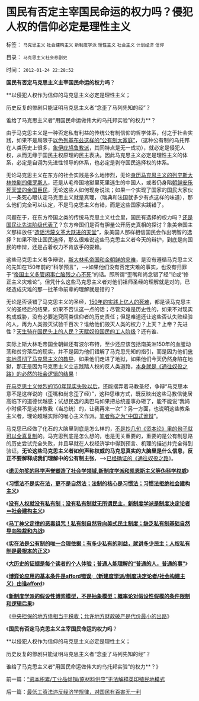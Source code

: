 # 国民有否定主宰国民命运的权力吗？侵犯人权的信仰必定是理性主义

标签： `马克思主义` `社会建构主义` `新制度学派` `理性主义` `社会主义` `计划经济` `信仰` 

目录： `马克思主义社会悲剧史`

时间： `2012-01-24 22:28:52`

**国民有否定马克思主义主宰国民命运的权力吗**？

**以侵犯人权作为信仰的马克思主义必定是理性主义；

历史反复的惨剧只能证明马克思主义者“念歪了马列先知的经”？

谁给了马克思主义者“用国民命运做伟大的乌托邦实验”的权力**？

由于马克思主义是一种否定私有利益的传统公有制信仰的哲学体系，付之于社会实践，如果不是局限于[以色列基布兹这样的“公有制大家庭”](../../../2009/6/25/社会主义生产实践和马恩主义的社会军事化色彩.md)，（这种公有制的乌托邦在人类历史上很多，[象伊庇鸠鲁教派](../../../2010/8/7/伊庇鸠鲁近似以色列基布兹公有制是其衰落原因.md)，其同特点是无一成功），就必定是侵犯人权，从而无缘于国民主权原理的民主表决。因此马克思主义必定是理性主义的体系，必定是自诩为先进性领导的体系，也必定是剥夺国民选择权的体系。

无论马克思主义在东方的社会实践是多么地惨烈，无论[身历马克思主义的列宁斯大林惨剧的俄罗斯人](../../../2009/8/4/免费减肥的苏联人民非常有钱.md)，还是从毛帝国地狱里死里逃生的中国人，或者仍身陷[朝鲜安乐死天堂的金国臣民](../../../2009/6/3/朝鲜是个天堂，衣食住行减肥死都免费.md)，无论这些人如何现身说法；如果一个实现了国家的国民大家伙儿一条死心眼认定马克思主义就是真理，（瑞典和法国就多少有点这样的味道），那么他们完全可以认定，不是马克思主义有错，而是这些国家实践错了。

问题在于，在东方帝国之类的传统马克思主义社会里，国民有选择的权力吗？[还是国民让先进阶级代表了](http://darthvad.blog.163.com/blog/static/5339947020094211013072/)？东方帝国们是否有胆量公开历史真相的探讨？象美帝国主义那样放任“[造谣污蔑文革大跃进的天堂](../../../2011/6/25/言论自由与“谣言，造谣，人身攻击，诽谤，扣帽子……”.md)”，象美国人那样相信国民会作出明智的选择？如果不敢让国民选择，那么很难说这些马克思主义者今天的辩护，到底是向国民的申辩，还是占着权力不肯放手的耍赖。

这些马克思主义者争辩说，[斯大林毛帝国和金朝鲜的灾难](../../../2010/7/10/中国传统愤青崇拜德国纳粹.md)，是没有遵循马克思主义的先知在150年前的“科学预言”，——>如果他们没有否定灾难的事实，也没有归罪于“[帝国主义多管闲事亡脑残之心不死](../../../2009/12/25/自力更生国防建设是小农意识历史经验.md)”的话。即所谓“歪嘴和尚念错了经”论或“修正主义灾难论”。但凭什么这些马克思主义者对他们祖师圣经的理解就是对的，已经造成灾难的那一批革命前辈的理解就是错的？

无论是否读错了马克思主义的圣经，[150年的实践上亿人的死难](../../../2010/11/27/马克思主义社会实践史.md)，都是读马克思主义的圣经后的结果，如果不否认这一点的话；尽管灾难是历史性的，如果不对现实构成威胁，没有必要追究同类信仰者的历史责任；但是难道还让这些否认失败经验的人，再为人类毁灭试验千百次？谁给他们毁灭人类的权力？上天？上帝？先进性？[天生骑在国民头上的人民？天赋奴役国民的工人阶级](../../../2010/10/2/特权工人阶级的腐败.md)？还有谁、

实际上斯大林毛帝国金朝鲜还有波尔布特，至少还应该包括南美洲150年的血腥动荡和贫穷落后的现实，并不是因为他们错解了马克思先知的指引，而是因为他们[忠实地贯彻了马克思主义的教导](../../../2009/6/23/否定人权普世价值观是无私信仰的致命伤.md)，如果他们走进了地狱，如果他们今天仍然身陷在地狱，那正是因为马克思主义立志践踏人权的反人类道路，[本身就是《通往奴役之路》的必然的社会逻辑的结果](../../../2010/1/27/回顾通往奴役的历史之路.md)！

[在马克思主义惨烈的150年现实失败以后](../../../2009/5/9/马列原始理论的错误为什么150年不得纠正？.md)，还能摆弄着马教圣经，争辩“马克思本意不是这样说的（歪嘴和尚念歪了经）”，这种思维方式，既反映出这些马教信徒居高临下的道德优越感；试想民选的奥巴马如果把总统差事办砸了，能不能说“我妈小时侯不是这样教我（当总统）的，让我再来一次”？另一方面，也说明这些教条主义者，理论超越实际的唯心主义作派。[笔者称之为“中国式诡辩](../../../2008/8/31/“大学无书”，远离中国式诡辩！.md)”。

马克思已经做了化石的大脑里到底是怎么样的，[不是抄几句《资本论》里的句子就可以全真复制](../../../2011/2/8/马克思主义“经济学”的罪恶！.md)的。马克思到底是怎么想的，也是无关重要的，重要的是公有制思路的历史尝试完全失败，并且早就在人权经济学中得到预言、机理的描述并完全得到验证。**无论这些马克思主义者如何声称权威的马克思真实的大脑里是什么信息，反正不要解释成我们理解中的公有制主张**，——>[已经确证的《通往奴役之路](../../../2011/1/5/米塞斯原理：市场经济的循环运转和环境保护及资源优化.md)》。

《[**诺贝尔奖的科学声誉塑造了社会学领域,新制度学派和凯恩斯主义等伪科学权威**](../../../2011/10/7/诺贝尔奖的声誉塑造了新制度学派的权威.md)》

《[**习惯法不是实在法，更不是自然法；法制的核心是习惯法；习惯法拒绝社会建构主义**](../../../2011/10/7/法制的核心是习惯法，习惯法不是实在法，更非自然法.md)》

《[**没有人权就没有私有制；没有私有制就无所谓民主，新制度学派是制度决定论者＝社会建构主义**](../../../2011/10/7/没有私有制就无所谓民主！基督教通往奴役之路的命运！.md)》

《[**马丁神父定律的恶毒诅咒！私有制自然导向美式民主制度；缺乏私有制基础自然导向独裁和内战**](../../../2011/10/8/马丁神父定律对公有制的恶毒诅咒！.md)》

《[**实在法是公有制的唯一合理依据；有多少私有的利益，就讲多少民主；人权私有制是最根本的正义**](../../../2011/10/8/实在法是公有制的唯一合理依据.md)》

《[**大历史的证据是每个读者的个人体验；普通人能理解的“普通的人，普通的事”**](../../../2011/10/8/普通人能理解的“普通的人，普通的事”.md)》

《[**博弈论应用的基本条件是afford错误;（新建度学派/制度决定论者/社会构建主义）由谁afford**](../../../2011/10/24/博弈论应用的基本条件是afford错误的损失.md)》

《[**新制度学派的假设性博弈模型，不是抽象模型；概率论对假设性假模的条件限制和逻辑后果**](../../../2011/10/24/新制度学派滥用数学，依赖于虚构的假设.md)》

《[中央担保的地方债相当于税收；允许地方财政破产是代价最小的出路](../../../2011/10/24/中央担保的地方债相当于税收，李嘉图等效将被国人熟知.md)》

《**国民有否定马克思主义主宰国民命运的权力吗**？

**以侵犯人权作为信仰的马克思主义必定是理性主义；

历史反复的惨剧只能证明马克思主义者“念歪了马列先知的经”？

谁给了马克思主义者“用国民命运做伟大的乌托邦实验”的权力**？》



前一篇：[“资本积累/工业品倾销/原材料供应”无法解释英印殖民地模式](../../../2012/1/23/“资本积累／工业品倾销／原材料供应”无法解释英印殖民地模式.md)

后一篇：[最低工资法违反经济学规律，对国民有百害无一利](../../../2012/1/24/最低工资法违反经济学规律，对国民有百害无一利.md)